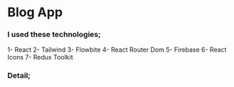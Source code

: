 # Blog App
### I used these technologies;

1- React
2- Tailwind
3- Flowbite
4- React Router Dom
5- Firebase
6- React Icons
7- Redux Toolkit


### Detail;
